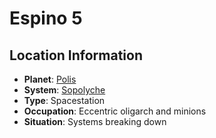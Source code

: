 # Espino 5

## Location Information
- **Planet**: [Polis](../planet--polis.md)
- **System**: [Sopolyche](../../../system--sopolyche.md)
- **Type**: Spacestation
- **Occupation**: Eccentric oligarch and minions
- **Situation**: Systems breaking down